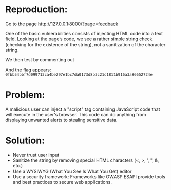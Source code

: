 # Reproduction:
Go to the page http://127.0.0.1:8000/?page=feedback

One of the basic vulnerabilities consists of injecting HTML code into a text field.
Looking at the page’s code, we see a rather simple string check (checking for the existence of the string), not a sanitization of the character string.

We then test by commenting out <script>alert(1)</script>

And the flag appears:
`0fbb54bbf7d099713ca4be297e1bc7da0173d8b3c21c1811b916a3a86652724e`

# Problem:
A malicious user can inject a "script" tag containing JavaScript code that will execute in the user's browser. This code can do anything from displaying unwanted alerts to stealing sensitive data.

# Solution:
- Never trust user input
- Sanitize the string by removing special HTML characters (<, >, ', ", &, etc.)
- Use a WYSIWYG (What You See Is What You Get) editor
- Use a security framework:
    Frameworks like OWASP ESAPI provide tools and best practices to secure web applications.